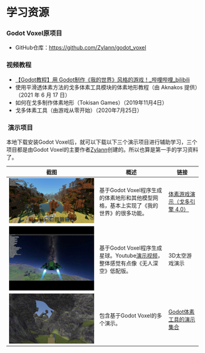 # 学习资源

### Godot Voxel原项目

- GitHub仓库：https://github.com/Zylann/godot_voxel

### 视频教程

- [【Godot教程】用 Godot制作《我的世界》风格的游戏！_哔哩哔哩_bilibili](https://www.bilibili.com/video/BV1mN411J7yv/?spm_id_from=333.337.search-card.all.click)
- 使用平滑透体素方法的戈多体素工具模块的体素地形教程（由 Aknakos 提供）（2021 年 6 月 17 日）
- 如何在戈多制作体素地形（Tokisan Games）（2019年11月4日）
- 戈多体素工具（由游戏从零开始）（2020年7月25日）

###  演示项目

本地下载安装Godot Voxel后，就可以下载以下三个演示项目进行辅助学习，三个项目都是由Godot Voxel的主要作者[Zylann](https://github.com/Zylann)创建的。所以也算是第一手的学习资料了。

| 截图                                                         | 概述                                                         | 链接                                                         |
| ------------------------------------------------------------ | ------------------------------------------------------------ | ------------------------------------------------------------ |
| ![2020_05_05_1953_small](./学习资源.assets/2020_05_05_1953_small-1696857290790-45.png) | 基于Godot Voxel程序生成的体素地形和其他模型网格，基本上实现了《我的世界》的很多功能。 | [体素游戏演示（戈多引擎 4.0）](https://github.com/Zylann/voxelgame#voxel-game-demos-godot-engine-40) |
| ![xk](./学习资源.assets/xk-1696857301333-47.jpeg)            | 基于Godot Voxel程序生成星球。Youtube[演示视频](https://www.youtube.com/watch?v=8OrZX347MoE)，整体感觉有点像《无人深空》低配版。 | 3D太空游戏演示                                               |
| ![3d-noise-1696779223718-12](./学习资源.assets/3d-noise-1696779223718-12-1696857308024-49.jpg) | 包含基于Godot Voxel的多个演示。                              | [Godot体素工具的演示集合](https://github.com/tinmanjuggernaut/voxelgame) |